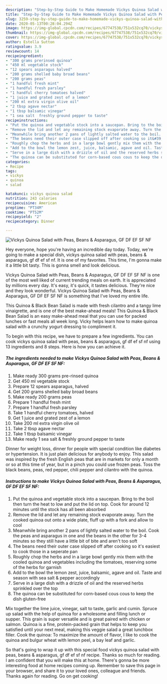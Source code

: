 ```yaml
---
description: "Step-by-Step Guide to Make Homemade Vickys Quinoa Salad with Peas, Beans &amp;amp; Asparagus, GF DF EF SF NF"
title: "Step-by-Step Guide to Make Homemade Vickys Quinoa Salad with Peas, Beans &amp;amp; Asparagus, GF DF EF SF NF"
slug: 3259-step-by-step-guide-to-make-homemade-vickys-quinoa-salad-with-peas-beans-and-amp-asparagus-gf-df-ef-sf-nf
date: 2020-05-13T00:28:04.294Z
image: https://img-global.cpcdn.com/recipes/67747538/751x532cq70/vickys-quinoa-salad-with-peas-beans-asparagus-gf-df-ef-sf-nf-recipe-main-photo.jpg
thumbnail: https://img-global.cpcdn.com/recipes/67747538/751x532cq70/vickys-quinoa-salad-with-peas-beans-asparagus-gf-df-ef-sf-nf-recipe-main-photo.jpg
cover: https://img-global.cpcdn.com/recipes/67747538/751x532cq70/vickys-quinoa-salad-with-peas-beans-asparagus-gf-df-ef-sf-nf-recipe-main-photo.jpg
author: Estella Sutton
ratingvalue: 3.9
reviewcount: 14
recipeingredient:
- "300 grams prerinsed quinoa"
- "450 ml vegetable stock"
- "12 spears asparagus halved"
- "200 grams shelled baby broad beans"
- "200 grams peas"
- "1 handful fresh mint"
- "1 handful fresh parsley"
- "1 handful cherry tomatoes halved"
- "1 juice and grated zest of a lemon"
- "200 ml extra virgin olive oil"
- "2 tbsp agave nectar"
- "1 tbsp balsamic vinegar"
- "1 sea salt  freshly ground pepper to taste"
recipeinstructions:
- "Put the quinoa and vegetable stock into a saucepan. Bring to the boil then turn the heat to low and put the lid on top. Cook for around 12 minutes until the stock has all been absorbed"
- "Remove the lid and let any remaining stock evaporate away. Turn the cooked quinoa out onto a wide plate, fluff up with a fork and allow to cool"
- "Meanwhile bring another 2 pans of lightly salted water to the boil. Cook the peas and asparagus in one and the beans in the other for 3-4 minutes so they still have a little bit of bite and aren&#39;t too soft"
- "The beans need their outer case slipped off after cooking so it&#39;s easiest to cook those in a seperate pan"
- "Roughly chop the herbs and in a large bowl gently mix them with the cooled quinoa and vegetables including the tomatoes, reserving some of the herbs for garnish"
- "Add to the bowl the lemon zest, juice, balsamic, agave and oil. Taste and season with sea salt &amp; pepper accordingly"
- "Serve in a large dish with a drizzle of oil and the reserved herbs sprinkled over the top"
- "The quinoa can be substituted for corn-based cous cous to keep the dish gluten-free"
categories:
- Recipe
tags:
- vickys
- quinoa
- salad

katakunci: vickys quinoa salad 
nutrition: 243 calories
recipecuisine: American
preptime: "PT34M"
cooktime: "PT52M"
recipeyield: "2"
recipecategory: Dinner

---
```



![Vickys Quinoa Salad with Peas, Beans &amp; Asparagus, GF DF EF SF NF](https://img-global.cpcdn.com/recipes/67747538/751x532cq70/vickys-quinoa-salad-with-peas-beans-asparagus-gf-df-ef-sf-nf-recipe-main-photo.jpg)

Hey everyone, hope you're having an incredible day today. Today, we're going to make a special dish, vickys quinoa salad with peas, beans &amp; asparagus, gf df ef sf nf. It is one of my favorites. This time, I'm gonna make it a little bit tasty. This is gonna smell and look delicious.

Vickys Quinoa Salad with Peas, Beans &amp; Asparagus, GF DF EF SF NF is one of the most well liked of current trending meals on earth. It is appreciated by millions every day. It's easy, it's quick, it tastes delicious. They're nice and they look wonderful. Vickys Quinoa Salad with Peas, Beans &amp; Asparagus, GF DF EF SF NF is something that I've loved my entire life.

This Quinoa &amp; Black Bean Salad is made with fresh cilantro and a tangy lime vinaigrette, and is one of the best make-ahead meals! This Quinoa &amp; Black Bean Salad is an easy make-ahead meal that you can use for packed lunches or fast meals all week long. Vicky helps learn how to make quinoa salad with a crunchy yogurt dressing to compliment it.


To begin with this recipe, we have to prepare a few ingredients. You can cook vickys quinoa salad with peas, beans &amp; asparagus, gf df ef sf nf using 13 ingredients and 8 steps. Here is how you can achieve it.

<!--inarticleads1-->

##### The ingredients needed to make Vickys Quinoa Salad with Peas, Beans &amp; Asparagus, GF DF EF SF NF:

1. Make ready 300 grams pre-rinsed quinoa
1. Get 450 ml vegetable stock
1. Prepare 12 spears asparagus, halved
1. Get 200 grams shelled baby broad beans
1. Make ready 200 grams peas
1. Prepare 1 handful fresh mint
1. Prepare 1 handful fresh parsley
1. Take 1 handful cherry tomatoes, halved
1. Get 1 juice and grated zest of a lemon
1. Take 200 ml extra virgin olive oil
1. Take 2 tbsp agave nectar
1. Take 1 tbsp balsamic vinegar
1. Make ready 1 sea salt &amp; freshly ground pepper to taste


Dinner for weight loss, dinner for people with special condition like diabetes or hypertension. It is just plain delicious for anybody to enjoy. This salad was inspired by the fresh English peas that are in markets for only a month or so at this time of year, but in a pinch you could use frozen peas. Toss the black beans, peas, red pepper, chili pepper and cilantro with the quinoa. 

<!--inarticleads2-->

##### Instructions to make Vickys Quinoa Salad with Peas, Beans &amp; Asparagus, GF DF EF SF NF:

1. Put the quinoa and vegetable stock into a saucepan. Bring to the boil then turn the heat to low and put the lid on top. Cook for around 12 minutes until the stock has all been absorbed
1. Remove the lid and let any remaining stock evaporate away. Turn the cooked quinoa out onto a wide plate, fluff up with a fork and allow to cool
1. Meanwhile bring another 2 pans of lightly salted water to the boil. Cook the peas and asparagus in one and the beans in the other for 3-4 minutes so they still have a little bit of bite and aren&#39;t too soft
1. The beans need their outer case slipped off after cooking so it&#39;s easiest to cook those in a seperate pan
1. Roughly chop the herbs and in a large bowl gently mix them with the cooled quinoa and vegetables including the tomatoes, reserving some of the herbs for garnish
1. Add to the bowl the lemon zest, juice, balsamic, agave and oil. Taste and season with sea salt &amp; pepper accordingly
1. Serve in a large dish with a drizzle of oil and the reserved herbs sprinkled over the top
1. The quinoa can be substituted for corn-based cous cous to keep the dish gluten-free


Mix together the lime juice, vinegar, salt to taste, garlic and cumin. Spruce up salad with the help of quinoa for a wholesome and filling lunch or supper. This grain is super versatile and is great paired with chicken or salmon. Quinoa is a fine, protein-packed grain that helps to keep you satisfied until your next meal, making this veggie salad a great lunchbox filler. Cook the quinoa: To maximize the amount of flavor, I like to cook the quinoa and bulgur wheat with lemon peel, a bay leaf and garlic. 

So that's going to wrap it up with this special food vickys quinoa salad with peas, beans &amp; asparagus, gf df ef sf nf recipe. Thanks so much for reading. I am confident that you will make this at home. There's gonna be more interesting food at home recipes coming up. Remember to save this page in your browser, and share it to your loved ones, colleague and friends. Thanks again for reading. Go on get cooking!
